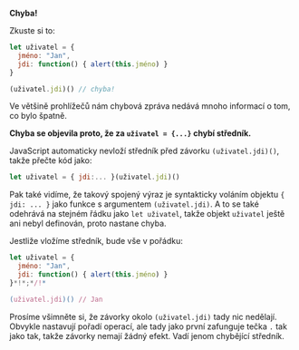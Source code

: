 **Chyba!**

Zkuste si to:

```js run
let uživatel = {
  jméno: "Jan",
  jdi: function() { alert(this.jméno) }
}

(uživatel.jdi)() // chyba!
```

Ve většině prohlížečů nám chybová zpráva nedává mnoho informací o tom, co bylo špatně.

**Chyba se objevila proto, že za `uživatel = {...}` chybí středník.**

JavaScript automaticky nevloží středník před závorku `(uživatel.jdi)()`, takže přečte kód jako:

```js no-beautify
let uživatel = { jdi:... }(uživatel.jdi)()
```

Pak také vidíme, že takový spojený výraz je syntakticky voláním objektu `{ jdi: ... }` jako funkce s argumentem `(uživatel.jdi)`. A to se také odehrává na stejném řádku jako `let uživatel`, takže objekt `uživatel` ještě ani nebyl definován, proto nastane chyba.

Jestliže vložíme středník, bude vše v pořádku:

```js run
let uživatel = {
  jméno: "Jan",
  jdi: function() { alert(this.jméno) }
}*!*;*/!*

(uživatel.jdi)() // Jan
```

Prosíme všimněte si, že závorky okolo `(uživatel.jdi)` tady nic nedělají. Obvykle nastavují pořadí operací, ale tady jako první zafunguje tečka `.` tak jako tak, takže závorky nemají žádný efekt. Vadí jenom chybějící středník.
